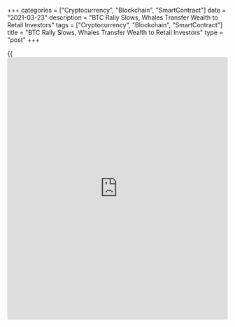 +++
categories = ["Cryptocurrency", "Blockchain", "SmartContract"]
date = "2021-03-23"
description = "BTC Rally Slows, Whales Transfer Wealth to Retail Investors"
tags = ["Cryptocurrency", "Blockchain", "SmartContract"]
title = "BTC Rally Slows, Whales Transfer Wealth to Retail Investors"
type = "post"
+++

{{<iframe id="large-banner" src="https://www.bounty.group/#slide=27.0" width="100%" height="600" scrolling="no" style="border: 0px solid rgb(216, 221, 230); border-radius: 3px;">}}

Analytics provider Glassnode is reporting that current on-chain
indicators suggest the Bitcoin bull market may be entering into its
later stages. In its March 22 Week on Chain report, on-chain analytics
provider Glassnode noted a decline in the number of Bitcoin whales
despite consistent accumulation from wallets holding 1 BTC or less since
March 2018.

![Btc Rally Slows, Whales Transfer Wealth to Retail Investors][1]

> “The persistent accumulation of small holders demonstrates a
willingness to HODL through volatility with the trend unbroken from
mid-2018 through the chaos of 2020,” the report noted. Whale addresses
holding over 100 BTC have been relatively flat by comparison, with the
group currently holding 62.6% of the supply — an increase of just 0.87%
over the past 12 months.

Drawing on its “Reserve Risk” metric — which is used to assess the
confidence of long-term holders relative to the price of Bitcoin,
Glassnode asserts a BTC “wealth transfer” from long-term holders to new
buyers is currently ongoing. The report stated that bull markets
generally follow a similar wealth transfer path over three distinct
phases, which can be used to estimate what stage the current cycle is
in. Peak hodl phases are inflection points where the largest proportion
of long-term holder, or LTH, owned coins are in profit.

> “Similar to the Reserve Risk metric, these studies suggest conditions
are similar to the second half or later stages of a bull market. There
remains a larger relative portion of supply still held by LTHs having
only spent 9% since the assumed Peak HODL point.”

Glassnode is not alone in speculating the end of the bull season may be
looming, with Chinese mining pool BTC.TOP CEO Jiang Zhuoer speculating
the bull market could be over as soon as September.

_Source:[FXPro][2]_

   1. /files/downloads/0/1/6/016326dd83c24a419f8703cf7c2e8e71_964e26994ccb8587b0dad1fa571a8c60.png
   2. /geturl/index/25e44080cc2ffc16a5fbf09883b40b2f037f1640/